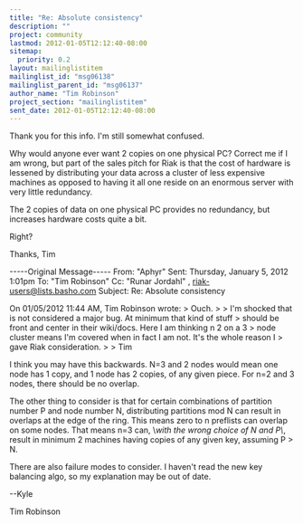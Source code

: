 ```yaml
---
title: "Re: Absolute consistency"
description: ""
project: community
lastmod: 2012-01-05T12:12:40-08:00
sitemap:
  priority: 0.2
layout: mailinglistitem
mailinglist_id: "msg06138"
mailinglist_parent_id: "msg06137"
author_name: "Tim Robinson"
project_section: "mailinglistitem"
sent_date: 2012-01-05T12:12:40-08:00
---
```



Thank you for this info. I'm still somewhat confused.

Why would anyone ever want 2 copies on one physical PC? Correct me if I am 
wrong, but part of the sales pitch for Riak is that the cost of hardware is 
lessened by distributing your data across a cluster of less expensive machines 
as opposed to having it all one reside on an enormous server with very little 
redundancy.

The 2 copies of data on one physical PC provides no redundancy, but increases 
hardware costs quite a bit. 

Right?

Thanks,
Tim

-----Original Message-----
From: "Aphyr" 
Sent: Thursday, January 5, 2012 1:01pm
To: "Tim Robinson" 
Cc: "Runar Jordahl" , riak-users@lists.basho.com
Subject: Re: Absolute consistency

On 01/05/2012 11:44 AM, Tim Robinson wrote:
&gt; Ouch.
&gt;
&gt; I'm shocked that is not considered a major bug. At minimum that kind of stuff 
&gt; should be front and center in their wiki/docs. Here I am thinking n 2 on a 3 
&gt; node cluster means I'm covered when in fact I am not. It's the whole reason I 
&gt; gave Riak consideration.
&gt;
&gt; Tim

I think you may have this backwards. N=3 and 2 nodes would mean one node 
has 1 copy, and 1 node has 2 copies, of any given piece. For n=2 and 3 
nodes, there should be no overlap.

The other thing to consider is that for certain combinations of 
partition number P and node number N, distributing partitions mod N can 
result in overlaps at the edge of the ring. This means zero to n 
preflists can overlap on some nodes. That means n=3 can, \\*with the wrong 
choice of N and P\\*, result in minimum 2 machines having copies of any 
given key, assuming P &gt; N.

There are also failure modes to consider. I haven't read the new key 
balancing algo, so my explanation may be out of date.

--Kyle


Tim Robinson

